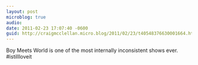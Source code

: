```yaml
---
layout: post
microblog: true
audio: 
date: 2011-02-23 17:07:40 -0600
guid: http://craigmcclellan.micro.blog/2011/02/23/t40548376630001664.html
---
```

Boy Meets World is one of the most internally inconsistent shows ever. #istillloveit
